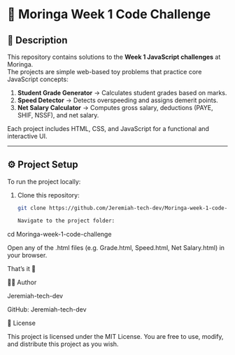 # 🚀 Moringa Week 1 Code Challenge

## 📌 Description
This repository contains solutions to the **Week 1 JavaScript challenges** at Moringa.  
The projects are simple web-based toy problems that practice core JavaScript concepts:

1. **Student Grade Generator** → Calculates student grades based on marks.  
2. **Speed Detector** → Detects overspeeding and assigns demerit points.  
3. **Net Salary Calculator** → Computes gross salary, deductions (PAYE, SHIF, NSSF), and net salary.

Each project includes HTML, CSS, and JavaScript for a functional and interactive UI.

---

## ⚙️ Project Setup
To run the project locally:

1. Clone this repository:
   ```bash
   git clone https://github.com/Jeremiah-tech-dev/Moringa-week-1-code-challenge.git

   Navigate to the project folder:

cd Moringa-week-1-code-challenge


Open any of the .html files (e.g. Grade.html, Speed.html, Net Salary.html) in your browser.

That’s it 🎉

👨‍💻 Author

Jeremiah-tech-dev

GitHub: Jeremiah-tech-dev

📜 License

This project is licensed under the MIT License.
You are free to use, modify, and distribute this project as you wish.
